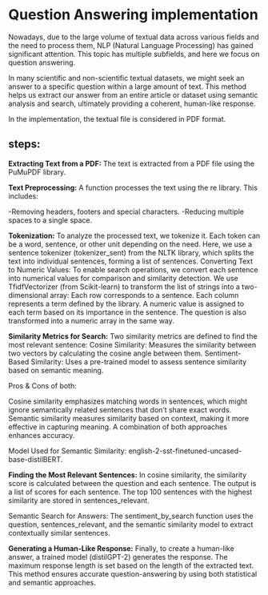 # Question Answering implementation
Nowadays, due to the large volume of textual data across various fields and the need to process them, NLP (Natural Language Processing) has gained significant attention.
This topic has multiple subfields, and here we focus on question answering.

In many scientific and non-scientific textual datasets, we might seek an answer to a specific question within a large amount of text. This method helps us extract our answer from an entire article or dataset using semantic analysis and search, ultimately providing a coherent, human-like response.

In the implementation, the textual file is considered in PDF format.

## steps:

**Extracting Text from a PDF:** 
The text is extracted from a PDF file using the PuMuPDF library.


**Text Preprocessing:**
A function processes the text using the re library. This includes:

-Removing headers, footers and special characters.
-Reducing multiple spaces to a single space.


**Tokenization:**
To analyze the processed text, we tokenize it. Each token can be a word, sentence, or other unit depending on the need. Here, we use a sentence tokenizer (tokenizer_sent) from the NLTK library, which splits the text into individual sentences, forming a list of sentences.
Converting Text to Numeric Values: To enable search operations, we convert each sentence into numerical values for comparison and similarity detection.
We use TfidfVectorizer (from Scikit-learn) to transform the list of strings into a two-dimensional array: Each row corresponds to a sentence. Each column represents a term defined by the library.
A numeric value is assigned to each term based on its importance in the sentence. The question is also transformed into a numeric array in the same way.


**Similarity Metrics for Search:**
Two similarity metrics are defined to find the most relevant sentence:
Cosine Similarity: Measures the similarity between two vectors by calculating the cosine angle between them.
Sentiment-Based Similarity: Uses a pre-trained model to assess sentence similarity based on semantic meaning.

Pros & Cons of both:

Cosine similarity emphasizes matching words in sentences, which might ignore semantically related sentences that don’t share exact words.
Semantic similarity measures similarity based on context, making it more effective in capturing meaning. A combination of both approaches enhances accuracy.

Model Used for Semantic Similarity: english-2-sst-finetuned-uncased-base-distilBERT.


**Finding the Most Relevant Sentences:**
In cosine similarity, the similarity score is calculated between the question and each sentence. The output is a list of scores for each sentence.
The top 100 sentences with the highest similarity are stored in sentences_relevant.

Semantic Search for Answers: The sentiment_by_search function uses the question, sentences_relevant, and the semantic similarity model to extract contextually similar sentences.

**Generating a Human-Like Response:**
Finally, to create a human-like answer, a trained model (distilGPT-2) generates the response. The maximum response length is set based on the length of the extracted text.
This method ensures accurate question-answering by using both statistical and semantic approaches.
